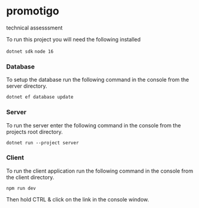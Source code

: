 # promotigo

technical assesssment

To run this project you will need the following installed

`dotnet sdk`
`node 16`

### Database

To setup the database run the following command in the console
from the server directory.

`dotnet ef database update`

### Server

To run the server enter the following command in the console
from the projects root directory.

`dotnet run --project server`

### Client

To run the client application run the following command in the console
from the client directory.

`npm run dev`

Then hold CTRL & click on the link in the console window.
